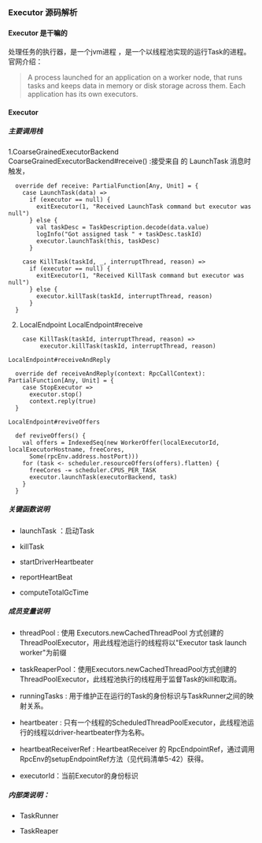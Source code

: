 ### Executor 源码解析


#### Executor 是干嘛的
处理任务的执行器，是一个jvm进程 ，是一个以线程池实现的运行Task的进程。
官网介绍： 
>A process launched for an application on a worker node, that runs tasks and keeps data in memory or disk storage across them. Each application has its own executors.

#### Executor


##### 主要调用栈
 1.CoarseGrainedExecutorBackend 
    CoarseGrainedExecutorBackend#receive() :接受来自 的 LaunchTask 消息时触发，
    
```
  override def receive: PartialFunction[Any, Unit] = {
    case LaunchTask(data) =>
      if (executor == null) {
        exitExecutor(1, "Received LaunchTask command but executor was null")
      } else {
        val taskDesc = TaskDescription.decode(data.value)
        logInfo("Got assigned task " + taskDesc.taskId)
        executor.launchTask(this, taskDesc)
      }

    case KillTask(taskId, _, interruptThread, reason) =>
      if (executor == null) {
        exitExecutor(1, "Received KillTask command but executor was null")
      } else {
        executor.killTask(taskId, interruptThread, reason)
      }
  }
```
2. LocalEndpoint
    LocalEndpoint#receive
    
```
    case KillTask(taskId, interruptThread, reason) =>
         executor.killTask(taskId, interruptThread, reason)
```

    LocalEndpoint#receiveAndReply

```
  override def receiveAndReply(context: RpcCallContext): PartialFunction[Any, Unit] = {
    case StopExecutor =>
      executor.stop()
      context.reply(true)
  }
```
    
    LocalEndpoint#reviveOffers
    
```
  def reviveOffers() {
    val offers = IndexedSeq(new WorkerOffer(localExecutorId, localExecutorHostname, freeCores,
      Some(rpcEnv.address.hostPort)))
    for (task <- scheduler.resourceOffers(offers).flatten) {
      freeCores -= scheduler.CPUS_PER_TASK
      executor.launchTask(executorBackend, task)
    }
  }
```

##### 关键函数说明
- launchTask ：启动Task

- killTask

- startDriverHeartbeater

- reportHeartBeat

- computeTotalGcTime

##### 成员变量说明

- threadPool : 使用 Executors.newCachedThreadPool 方式创建的 ThreadPoolExecutor，用此线程池运行的线程将以"Executor task launch worker"为前缀

- taskReaperPool：使用Executors.newCachedThreadPool方式创建的ThreadPoolExecutor，此线程池执行的线程用于监督Task的kill和取消。

- runningTasks : 用于维护正在运行的Task的身份标识与TaskRunner之间的映射关系。

- heartbeater : 只有一个线程的ScheduledThreadPoolExecutor，此线程池运行的线程以driver-heartbeater作为名称。

- heartbeatReceiverRef : HeartbeatReceiver 的 RpcEndpointRef，通过调用RpcEnv的setupEndpointRef方法（见代码清单5-42）获得。


- executorId：当前Executor的身份标识

##### 内部类说明： 
- TaskRunner 

- TaskReaper